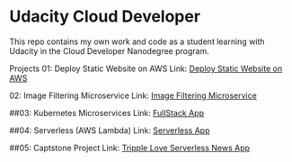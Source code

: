 # Udacity Cloud Developer
This repo contains my own work and code as a student learning with Udacity in the Cloud Developer Nanodegree program.

Projects
01: Deploy Static Website on AWS
Link: [Deploy Static Website on AWS](https://github.com/opeoniye/udacity-cloud-developer/tree/main/1-project)

02: Image Filtering Microservice
Link: [Image Filtering Microservice](https://github.com/opeoniye/udacity-cloud-developer/tree/main/2-project)

##03: Kubernetes Microservices
Link: [FullStack App](https://github.com/opeoniye/udacity-cloud-developer/tree/main/3-project)

##04: Serverless (AWS Lambda)
Link: [Serverless App](https://github.com/opeoniye/udacity-cloud-developer/tree/main/4-project)

##05: Captstone Project
Link: [Tripple Love Serverless News App](https://github.com/opeoniye/udacity-cloud-developer/tree/main/capstone)
